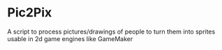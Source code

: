 # Pic2Pix
A script to process pictures/drawings of people to turn them into sprites usable in 2d game engines like GameMaker
